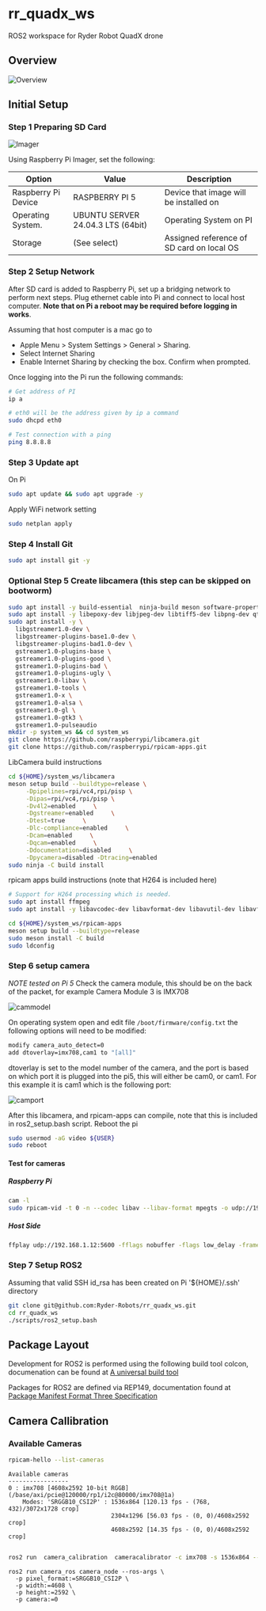 # rr_quadx_ws

ROS2 workspace for Ryder Robot QuadX drone


## Overview 

![Overview](images/overview.png)

## Initial Setup

### Step 1 Preparing SD Card

![Imager](images/pi_writer.png)

Using Raspberry Pi Imager,  set the following:

| Option              | Value                             | Description                               |
|---------------------|-----------------------------------|-------------------------------------------|
| Raspberry Pi Device | RASPBERRY PI 5                    | Device that image will be installed on    |
| Operating System.   | UBUNTU SERVER 24.04.3 LTS (64bit) | Operating System on PI                    |
| Storage             | (See select)                      | Assigned reference of SD card on local OS |

### Step 2 Setup Network

After SD card is added to Raspberry Pi, set up a bridging network to perform next steps. Plug ethernet cable
into Pi and connect to local host computer. **Note that on Pi a reboot may be required before logging in works**.

Assuming that host computer is a mac go to 
* Apple Menu > System Settings > General > Sharing.
* Select Internet Sharing 
* Enable Internet Sharing by checking the box. Confirm when prompted.

Once logging into the Pi run the following commands:

```bash
# Get address of PI
ip a

# eth0 will be the address given by ip a command
sudo dhcpd eth0

# Test connection with a ping
ping 8.8.8.8
```
### Step 3 Update apt

On Pi

```bash
sudo apt update && sudo apt upgrade -y
```

Apply WiFi network setting

```bash
sudo netplan apply
```

### Step 4 Install Git

```bash
sudo apt install git -y
```

### Optional Step 5 Create libcamera (this step can be skipped on bootworm)

```bash
sudo apt install -y build-essential  ninja-build meson software-properties-common cmake glib-2.0 doxygen graphviz python3-sphinx python3-sphinxcontrib.doxylink python3-pip
sudo apt install -y libepoxy-dev libjpeg-dev libtiff5-dev libpng-dev qtbase5-dev libavcodec-dev libavdevice-dev libavformat-dev libswresample-dev libboost-program-options-dev libdrm-dev libexif-dev python3-ply qt6-base-dev libevent-dev v4l-utils
sudo apt install -y \
  libgstreamer1.0-dev \
  libgstreamer-plugins-base1.0-dev \
  libgstreamer-plugins-bad1.0-dev \
  gstreamer1.0-plugins-base \
  gstreamer1.0-plugins-good \
  gstreamer1.0-plugins-bad \
  gstreamer1.0-plugins-ugly \
  gstreamer1.0-libav \
  gstreamer1.0-tools \
  gstreamer1.0-x \
  gstreamer1.0-alsa \
  gstreamer1.0-gl \
  gstreamer1.0-gtk3 \
  gstreamer1.0-pulseaudio
mkdir -p system_ws && cd system_ws
git clone https://github.com/raspberrypi/libcamera.git
git clone https://github.com/raspberrypi/rpicam-apps.git
```

LibCamera build instructions
```bash
cd ${HOME}/system_ws/libcamera
meson setup build --buildtype=release \
     -Dpipelines=rpi/vc4,rpi/pisp \
     -Dipas=rpi/vc4,rpi/pisp \
     -Dv4l2=enabled     \
     -Dgstreamer=enabled     \
     -Dtest=true     \
     -Dlc-compliance=enabled     \
     -Dcam=enabled     \
     -Dqcam=enabled     \
     -Ddocumentation=disabled     \
     -Dpycamera=disabled -Dtracing=enabled
sudo ninja -C build install
```
rpicam apps build instructions (note that H264 is included here)

```bash
# Support for H264 processing which is needed.
sudo apt install ffmpeg
sudo apt install -y libavcodec-dev libavformat-dev libavutil-dev libavfilter-dev libavdevice-dev libswscale-dev

cd ${HOME}/system_ws/rpicam-apps
meson setup build --buildtype=release
sudo meson install -C build 
sudo ldconfig
```

### Step 6 setup camera
*NOTE tested on Pi 5*
Check the camera module, this should be on the back of the packet, for example Camera Module 3 is IMX708

![cammodel](images/IMG_3622.jpeg)

On operating system open and edit file ```/boot/firmware/config.txt``` the following options will need to be modified:

```bash
modify camera_auto_detect=0
add dtoverlay=imx708,cam1 to "[all]" 
```

dtoverlay is set to the model number of the camera, and the port is based on which port it is plugged into the pi5, this will either be
cam0, or cam1.  For this example it is cam1 which is the following port:

![camport](images/IMG_3623.jpeg)

After this libcamera, and rpicam-apps can compile,  note that this is included in ros2_setup.bash script. Reboot the pi

```bash
sudo usermod -aG video ${USER}
sudo reboot
```

#### Test for cameras

##### Raspberry Pi 

```bash
cam -l
sudo rpicam-vid -t 0 -n --codec libav --libav-format mpegts -o udp://192.168.1.15:5600
```

##### Host Side

```bash
ffplay udp://192.168.1.12:5600 -fflags nobuffer -flags low_delay -framedrop
```


### Step 7 Setup ROS2

Assuming that valid SSH id_rsa has been created on Pi '${HOME}/.ssh' directory

```bash
git clone git@github.com:Ryder-Robots/rr_quadx_ws.git
cd rr_quadx_ws
./scripts/ros2_setup.bash
```

## Package Layout

Development for ROS2 is performed using the following build tool colcon,  documenation can be found at [A universal build tool](https://design.ros2.org/articles/build_tool.html)

Packages for ROS2 are defined via REP149,  documentation found at [Package Manifest Format Three Specification](https://www.ros.org/reps/rep-0149.html)

## Camera Callibration

### Available Cameras

```bash
rpicam-hello --list-cameras
```

```text
Available cameras
-----------------
0 : imx708 [4608x2592 10-bit RGGB] (/base/axi/pcie@120000/rp1/i2c@80000/imx708@1a)
    Modes: 'SRGGB10_CSI2P' : 1536x864 [120.13 fps - (768, 432)/3072x1728 crop]
                             2304x1296 [56.03 fps - (0, 0)/4608x2592 crop]
                             4608x2592 [14.35 fps - (0, 0)/4608x2592 crop]
```


```bash

ros2 run  camera_calibration  cameracalibrator -c imx708 -s 1536x864 --no-service-check  
```


```
ros2 run camera_ros camera_node --ros-args \
  -p pixel_format:=SRGGB10_CSI2P \
  -p width:=4608 \
  -p height:=2592 \
  -p camera:=0
```